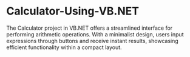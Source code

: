 # Calculator-Using-VB.NET
The Calculator project in VB.NET offers a streamlined interface for performing arithmetic operations. With a minimalist design, users input expressions through buttons and receive instant results, showcasing efficient functionality within a compact layout.
